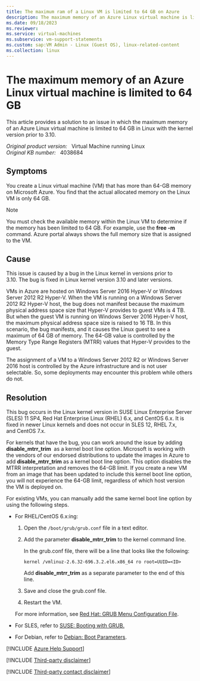 ```yaml
---
title: The maximum ram of a Linux VM is limited to 64 GB on Azure
description: The maximum memory of an Azure Linux virtual machine is limited to 64 GB due to a bug in Linux with the kernel version prior to 3.10.
ms.date: 09/18/2023
ms.reviewer: 
ms.service: virtual-machines
ms.subservice: vm-support-statements
ms.custom: sap:VM Admin - Linux (Guest OS), linux-related-content
ms.collection: linux
---
```

# The maximum memory of an Azure Linux virtual machine is limited to 64 GB

This article provides a solution to an issue in which the maximum memory of an Azure Linux virtual machine is limited to 64 GB in Linux with the kernel version prior to 3.10.

_Original product version:_ &nbsp; Virtual Machine running Linux  
_Original KB number:_ &nbsp; 4038684

## Symptoms

You create a Linux virtual machine (VM) that has more than 64-GB memory on Microsoft Azure. You find that the actual allocated memory on the Linux VM is only 64 GB.

> [!NOTE]
> You must check the available memory within the Linux VM to determine if the memory has been limited to 64 GB. For example, use the **free -m** command. Azure portal always shows the full memory size that is assigned to the VM.

## Cause

This issue is caused by a bug in the Linux kernel in versions prior to 3.10. The bug is fixed in Linux kernel version 3.10 and later versions.

VMs in Azure are hosted on Windows Server 2016 Hyper-V or Windows Server 2012 R2 Hyper-V. When the VM is running on a Windows Server 2012 R2 Hyper-V host, the bug does not manifest because the maximum physical address space size that Hyper-V provides to guest VMs is 4 TB. But when the guest VM is running on Windows Server 2016 Hyper-V host, the maximum physical address space size is raised to 16 TB. In this scenario, the bug manifests, and it causes the Linux guest to see a maximum of 64 GB of memory. The 64-GB value is controlled by the Memory Type Range Registers (MTRR) values that Hyper-V provides to the guest.

The assignment of a VM to a Windows Server 2012 R2 or Windows Server 2016 host is controlled by the Azure infrastructure and is not user selectable. So, some deployments may encounter this problem while others do not.

## Resolution

This bug occurs in the Linux kernel version in SUSE Linux Enterprise Server (SLES) 11 SP4, Red Hat Enterprise Linux (RHEL) 6.x, and CentOS 6.x. It is fixed in newer Linux kernels and does not occur in SLES 12, RHEL 7.x, and CentOS 7.x.
  
For kernels that have the bug, you can work around the issue by adding **disable_mtrr_trim**  as a kernel boot line option. Microsoft is working with the vendors of our endorsed distributions to update the images in Azure to add **disable_mtrr_trim** as a kernel boot line option. This option disables the MTRR interpretation and removes the 64-GB limit. If you create a new VM from an image that has been updated to include this kernel boot line option, you will not experience the 64-GB limit, regardless of which host version the VM is deployed on.

For existing VMs, you can manually add the same kernel boot line option by using the following steps.

- For RHEL/CentOS 6.x:ing:

    1. Open the `/boot/grub/grub.conf` file in a text editor.
    2. Add the parameter **disable_mtrr_trim** to the kernel command line.

        In the grub.conf file, there will be a line that looks like the following:  

        `kernel /vmlinuz-2.6.32-696.3.2.el6.x86_64 ro root=UUID=<ID>`

        Add **disable_mtrr_trim** as a separate parameter to the end of this line.
    3. Save and close the grub.conf file.
    4. Restart the VM.  

    For more information, see [Red Hat: GRUB Menu Configuration File](https://access.redhat.com/documentation/en-Us/red_hat_enterprise_linux/6/html/installation_guide/s1-grub-configfile).

- For SLES, refer to [SUSE: Booting with GRUB.](https://www.suse.com/documentation/sled11/book_sle_admin/data/sec_grub_basic.html)
- For Debian, refer to [Debian: Boot Parameters](https://www.debian.org/releases/stable/amd64/ch05s03.en.html).

[!INCLUDE [Azure Help Support](../../../includes/azure-help-support.md)]

[!INCLUDE [Third-party disclaimer](../../../includes/third-party-disclaimer.md)]

[!INCLUDE [Third-party contact disclaimer](../../../includes/third-party-contact-disclaimer.md)]
